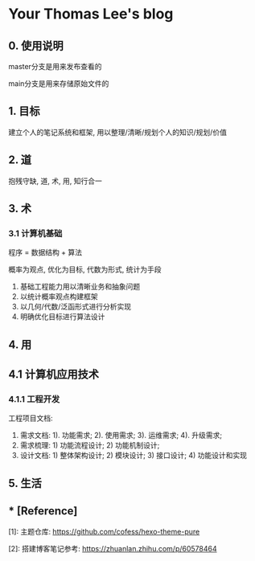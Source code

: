# Your Thomas Lee's blog

## 0. 使用说明

master分支是用来发布查看的

main分支是用来存储原始文件的



## 1. 目标

建立个人的笔记系统和框架, 用以整理/清晰/规划个人的知识/规划/价值



## 2. 道

抱残守缺, 道, 术, 用, 知行合一



## 3. 术

### 3.1 计算机基础

程序 = 数据结构 + 算法

概率为观点, 优化为目标, 代数为形式, 统计为手段

1. 基础工程能力用以清晰业务和抽象问题
2. 以统计概率观点构建框架
3. 以几何/代数/泛函形式进行分析实现
4. 明确优化目标进行算法设计



## 4. 用



## 4.1 计算机应用技术



### 4.1.1 工程开发

工程项目文档:

1. 需求文档: 1). 功能需求; 2). 使用需求; 3). 运维需求; 4). 升级需求;
2. 需求梳理: 1) 功能流程设计; 2) 功能机制设计; 
3. 设计文档: 1) 整体架构设计; 2) 模块设计; 3) 接口设计; 4) 功能设计和实现





## 5. 生活





## *  [Reference]

[1]: 主题仓库: https://github.com/cofess/hexo-theme-pure

[2]: 搭建博客笔记参考: https://zhuanlan.zhihu.com/p/60578464

